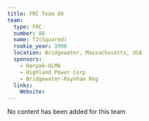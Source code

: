 ```yaml
---
title: FRC Team 88
team:
  type: FRC
  number: 88
  name: TJ(Squared)
  rookie_year: 1996
  location: Bridgewater, Massachusetts, USA
  sponsors:
    - Harpak-ULMA
    - Highland Power Corp
    - Bridgewater-Raynham Reg
  links:
    Website: 
---
```

No content has been added for this team